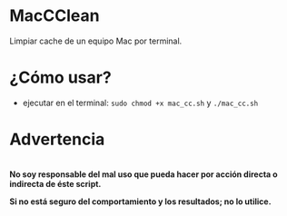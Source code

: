 # MacCClean
Limpiar cache de un equipo Mac por terminal.
# ¿Cómo usar?
* ejecutar en el terminal:
 <code>sudo chmod +x mac_cc.sh</code> y <code>./mac_cc.sh</code>
# Advertencia
<br><b>No soy responsable del mal uso que pueda hacer por acción directa o indirecta de éste script.<p> Si no está seguro del comportamiento y los resultados; no lo utilice.</p></b></br>
